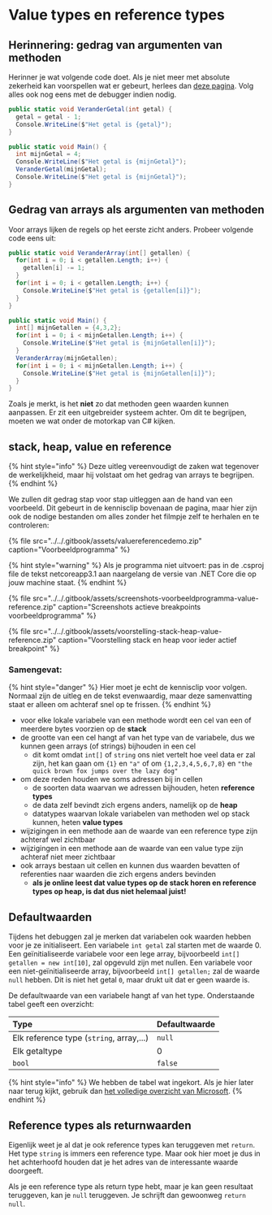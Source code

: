 # Value types en reference types

## Herinnering: gedrag van argumenten van methoden

Herinner je wat volgende code doet. Als je niet meer met absolute zekerheid kan voorspellen wat er gebeurt, herlees dan [deze pagina](../h6-methoden/parameters.md#de-verbinding-van-definitie-en-oproep). Volg alles ook nog eens met de debugger indien nodig.

```csharp
public static void VeranderGetal(int getal) {
  getal = getal - 1;
  Console.WriteLine($"Het getal is {getal}");
}

public static void Main() {
  int mijnGetal = 4;
  Console.WriteLine($"Het getal is {mijnGetal}");
  VeranderGetal(mijnGetal);
  Console.WriteLine($"Het getal is {mijnGetal}");
}
```

## Gedrag van arrays als argumenten van methoden

Voor arrays lijken de regels op het eerste zicht anders. Probeer volgende code eens uit:

```csharp
public static void VeranderArray(int[] getallen) {
  for(int i = 0; i < getallen.Length; i++) {
    getallen[i] -= 1;
  }
  for(int i = 0; i < getallen.Length; i++) {
    Console.WriteLine($"Het getal is {getallen[i]}");
  }
}

public static void Main() {
  int[] mijnGetallen = {4,3,2};
  for(int i = 0; i < mijnGetallen.Length; i++) {
    Console.WriteLine($"Het getal is {mijnGetallen[i]}");
  }
  VeranderArray(mijnGetallen);
  for(int i = 0; i < mijnGetallen.Length; i++) {
    Console.WriteLine($"Het getal is {mijnGetallen[i]}");
  }
}
```

Zoals je merkt, is het **niet** zo dat methoden geen waarden kunnen aanpassen. Er zit een uitgebreider systeem achter. Om dit te begrijpen, moeten we wat onder de motorkap van C\# kijken.

## stack, heap, value en reference

{% hint style="info" %}
Deze uitleg vereenvoudigt de zaken wat tegenover de werkelijkheid, maar hij volstaat om het gedrag van arrays te begrijpen.
{% endhint %}

We zullen dit gedrag stap voor stap uitleggen aan de hand van een voorbeeld. Dit gebeurt in de kennisclip bovenaan de pagina, maar hier zijn ook de nodige bestanden om alles zonder het filmpje zelf te herhalen en te controleren:

{% file src="../../.gitbook/assets/valuereferencedemo.zip" caption="Voorbeeldprogramma" %}

{% hint style="warning" %}
Als je programma niet uitvoert: pas in de .csproj file de tekst netcoreapp3.1 aan naargelang de versie van .NET Core die op jouw machine staat.
{% endhint %}

{% file src="../../.gitbook/assets/screenshots-voorbeeldprogramma-value-reference.zip" caption="Screenshots actieve breakpoints voorbeeldprogramma" %}

{% file src="../../.gitbook/assets/voorstelling-stack-heap-value-reference.zip" caption="Voorstelling stack en heap voor ieder actief breakpoint" %}

### Samengevat:

{% hint style="danger" %}
Hier moet je echt de kennisclip voor volgen. Normaal zijn de uitleg en de tekst evenwaardig, maar deze samenvatting staat er alleen om achteraf snel op te frissen.
{% endhint %}

* voor elke lokale variabele van een methode wordt een cel van een of meerdere bytes voorzien op de **stack**
* de grootte van een cel hangt af van het type van de variabele, dus we kunnen geen arrays \(of strings\) bijhouden in een cel
  * dit komt omdat `int[]` of `string` ons niet vertelt hoe veel data er zal zijn, het kan gaan om `{1}` en `"a"` of om `{1,2,3,4,5,6,7,8}` en `"the quick brown fox jumps over the lazy dog"`
* om deze reden houden we soms adressen bij in cellen
  * de soorten data waarvan we adressen bijhouden, heten **reference types**
  * de data zelf bevindt zich ergens anders, namelijk op de **heap**
  * datatypes waarvan lokale variabelen van methoden wel op stack kunnen, heten **value types**
* wijzigingen in een methode aan de waarde van een reference type zijn achteraf wel zichtbaar
* wijzigingen in een methode aan de waarde van een value type zijn achteraf niet meer zichtbaar
* ook arrays bestaan uit cellen en kunnen dus waarden bevatten of referenties naar waarden die zich ergens anders bevinden
  * **als je online leest dat value types op de stack horen en reference types op heap, is dat dus niet helemaal juist!**

## Defaultwaarden

Tijdens het debuggen zal je merken dat variabelen ook waarden hebben voor je ze initialiseert. Een variabele `int getal` zal starten met de waarde 0. Een geïnitialiseerde variabele voor een lege array, bijvoorbeeld `int[] getallen = new int[10]`, zal opgevuld zijn met nullen. Een variabele voor een niet-geïnitialiseerde array, bijvoorbeeld `int[] getallen;` zal de waarde `null` hebben. Dit is niet het getal `0`, maar drukt uit dat er geen waarde is.

De defaultwaarde van een variabele hangt af van het type. Onderstaande tabel geeft een overzicht:

| Type | Defaultwaarde |
| :--- | :--- |
| Elk reference type \(`string`, array,...\) | `null` |
| Elk getaltype | 0 |
| `bool` | `false` |

{% hint style="info" %}
We hebben de tabel wat ingekort. Als je hier later naar terug kijkt, gebruik dan [het volledige overzicht van Microsoft](https://docs.microsoft.com/en-us/dotnet/csharp/language-reference/builtin-types/default-values).
{% endhint %}

## Reference types als returnwaarden

Eigenlijk weet je al dat je ook reference types kan teruggeven met `return`. Het type `string` is immers een reference type. Maar ook hier moet je dus in het achterhoofd houden dat je het adres van de interessante waarde doorgeeft.

Als je een reference type als return type hebt, maar je kan geen resultaat teruggeven, kan je `null` teruggeven. Je schrijft dan gewoonweg `return null`.

